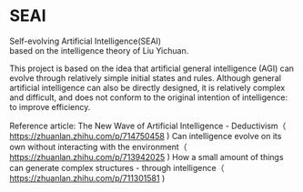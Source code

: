 # SEAI
Self-evolving Artificial Intelligence(SEAI)  
based on the intelligence theory of Liu Yichuan.

This project is based on the idea that artificial general intelligence (AGI) can evolve through relatively simple initial states and rules. Although general artificial intelligence can also be directly designed, it is relatively complex and difficult, and does not conform to the original intention of intelligence: to improve efficiency.

Reference article:
The New Wave of Artificial Intelligence - Deductivism（ https://zhuanlan.zhihu.com/p/714750458 )
Can intelligence evolve on its own without interacting with the environment（ https://zhuanlan.zhihu.com/p/713942025 )
How a small amount of things can generate complex structures - through intelligence（ https://zhuanlan.zhihu.com/p/711301581 )
